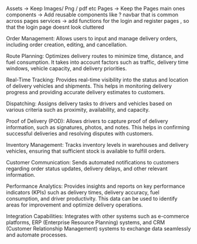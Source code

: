 Assets -> Keep Images/ Png / pdf etc
Pages -> Keep the Pages main ones
components -> Add reusable components like ? navbar that is common across pages
services -> add functions for the login and register pages , so that the login page doesnt look cluttered


Order Management: Allows users to input and manage delivery orders, including order creation, editing, and cancellation.

Route Planning: Optimizes delivery routes to minimize time, distance, and fuel consumption. It takes into account factors such as traffic, delivery time windows, vehicle capacity, and delivery priorities.

Real-Time Tracking: Provides real-time visibility into the status and location of delivery vehicles and shipments. This helps in monitoring delivery progress and providing accurate delivery estimates to customers.

Dispatching: Assigns delivery tasks to drivers and vehicles based on various criteria such as proximity, availability, and capacity.

Proof of Delivery (POD): Allows drivers to capture proof of delivery information, such as signatures, photos, and notes. This helps in confirming successful deliveries and resolving disputes with customers.

Inventory Management: Tracks inventory levels in warehouses and delivery vehicles, ensuring that sufficient stock is available to fulfill orders.

Customer Communication: Sends automated notifications to customers regarding order status updates, delivery delays, and other relevant information.

Performance Analytics: Provides insights and reports on key performance indicators (KPIs) such as delivery times, delivery accuracy, fuel consumption, and driver productivity. This data can be used to identify areas for improvement and optimize delivery operations.

Integration Capabilities: Integrates with other systems such as e-commerce platforms, ERP (Enterprise Resource Planning) systems, and CRM (Customer Relationship Management) systems to exchange data seamlessly and automate processes.
